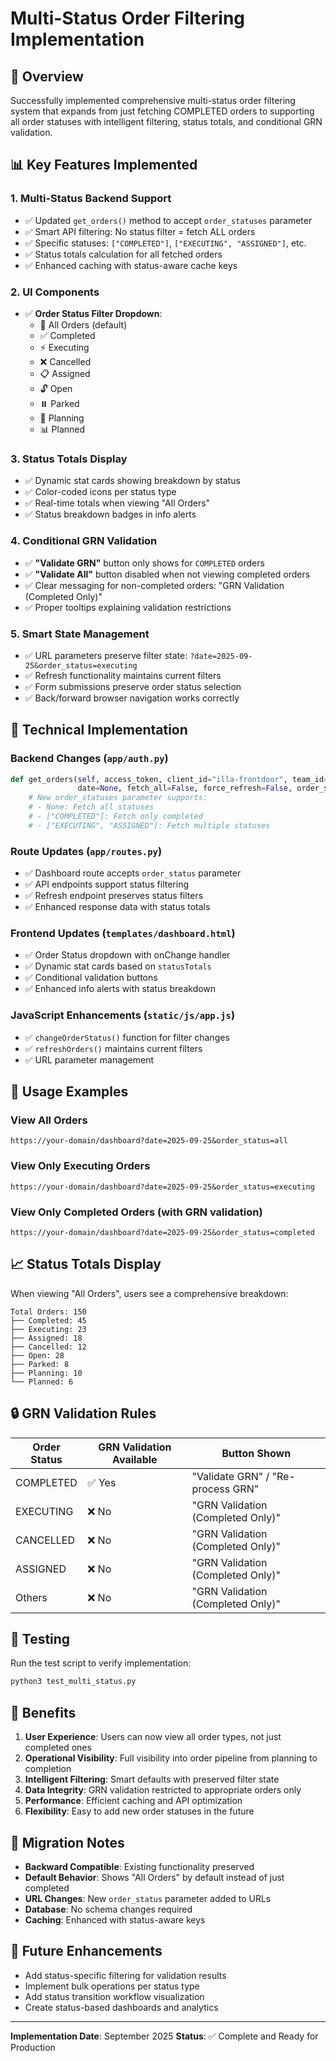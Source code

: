 # Multi-Status Order Filtering Implementation

## 🎯 Overview
Successfully implemented comprehensive multi-status order filtering system that expands from just fetching COMPLETED orders to supporting all order statuses with intelligent filtering, status totals, and conditional GRN validation.

## 📊 Key Features Implemented

### 1. **Multi-Status Backend Support**
- ✅ Updated `get_orders()` method to accept `order_statuses` parameter
- ✅ Smart API filtering: No status filter = fetch ALL orders
- ✅ Specific statuses: `["COMPLETED"]`, `["EXECUTING", "ASSIGNED"]`, etc.
- ✅ Status totals calculation for all fetched orders
- ✅ Enhanced caching with status-aware cache keys

### 2. **UI Components**
- ✅ **Order Status Filter Dropdown**:
  - 🔄 All Orders (default)
  - ✅ Completed
  - ⚡ Executing
  - ❌ Cancelled
  - 📋 Assigned
  - 🔓 Open
  - ⏸️ Parked
  - 📝 Planning
  - 📊 Planned

### 3. **Status Totals Display**
- ✅ Dynamic stat cards showing breakdown by status
- ✅ Color-coded icons per status type
- ✅ Real-time totals when viewing "All Orders"
- ✅ Status breakdown badges in info alerts

### 4. **Conditional GRN Validation**
- ✅ **"Validate GRN"** button only shows for `COMPLETED` orders
- ✅ **"Validate All"** button disabled when not viewing completed orders
- ✅ Clear messaging for non-completed orders: "GRN Validation (Completed Only)"
- ✅ Proper tooltips explaining validation restrictions

### 5. **Smart State Management**
- ✅ URL parameters preserve filter state: `?date=2025-09-25&order_status=executing`
- ✅ Refresh functionality maintains current filters
- ✅ Form submissions preserve order status selection
- ✅ Back/forward browser navigation works correctly

## 🔧 Technical Implementation

### Backend Changes (`app/auth.py`)
```python
def get_orders(self, access_token, client_id="illa-frontdoor", team_id="101",
               date=None, fetch_all=False, force_refresh=False, order_statuses=None):
    # New order_statuses parameter supports:
    # - None: Fetch all statuses
    # - ["COMPLETED"]: Fetch only completed
    # - ["EXECUTING", "ASSIGNED"]: Fetch multiple statuses
```

### Route Updates (`app/routes.py`)
- ✅ Dashboard route accepts `order_status` parameter
- ✅ API endpoints support status filtering
- ✅ Refresh endpoint preserves status filters
- ✅ Enhanced response data with status totals

### Frontend Updates (`templates/dashboard.html`)
- ✅ Order Status dropdown with onChange handler
- ✅ Dynamic stat cards based on `statusTotals`
- ✅ Conditional validation buttons
- ✅ Enhanced info alerts with status breakdown

### JavaScript Enhancements (`static/js/app.js`)
- ✅ `changeOrderStatus()` function for filter changes
- ✅ `refreshOrders()` maintains current filters
- ✅ URL parameter management

## 🚀 Usage Examples

### View All Orders
```
https://your-domain/dashboard?date=2025-09-25&order_status=all
```

### View Only Executing Orders
```
https://your-domain/dashboard?date=2025-09-25&order_status=executing
```

### View Only Completed Orders (with GRN validation)
```
https://your-domain/dashboard?date=2025-09-25&order_status=completed
```

## 📈 Status Totals Display

When viewing "All Orders", users see a comprehensive breakdown:
```
Total Orders: 150
├── Completed: 45
├── Executing: 23
├── Assigned: 18
├── Cancelled: 12
├── Open: 28
├── Parked: 8
├── Planning: 10
└── Planned: 6
```

## 🔒 GRN Validation Rules

| Order Status | GRN Validation Available | Button Shown |
|-------------|--------------------------|--------------|
| COMPLETED | ✅ Yes | "Validate GRN" / "Re-process GRN" |
| EXECUTING | ❌ No | "GRN Validation (Completed Only)" |
| CANCELLED | ❌ No | "GRN Validation (Completed Only)" |
| ASSIGNED | ❌ No | "GRN Validation (Completed Only)" |
| Others | ❌ No | "GRN Validation (Completed Only)" |

## 🧪 Testing

Run the test script to verify implementation:
```bash
python3 test_multi_status.py
```

## 🎉 Benefits

1. **User Experience**: Users can now view all order types, not just completed ones
2. **Operational Visibility**: Full visibility into order pipeline from planning to completion
3. **Intelligent Filtering**: Smart defaults with preserved filter state
4. **Data Integrity**: GRN validation restricted to appropriate orders only
5. **Performance**: Efficient caching and API optimization
6. **Flexibility**: Easy to add new order statuses in the future

## 📝 Migration Notes

- **Backward Compatible**: Existing functionality preserved
- **Default Behavior**: Shows "All Orders" by default instead of just completed
- **URL Changes**: New `order_status` parameter added to URLs
- **Database**: No schema changes required
- **Caching**: Enhanced with status-aware keys

## 🔮 Future Enhancements

- Add status-specific filtering for validation results
- Implement bulk operations per status type
- Add status transition workflow visualization
- Create status-based dashboards and analytics

---
**Implementation Date**: September 2025
**Status**: ✅ Complete and Ready for Production